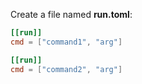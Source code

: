 Create a file named **run.toml**:

```toml
[[run]]
cmd = ["command1", "arg"]

[[run]]
cmd = ["command2", "arg"]

```
